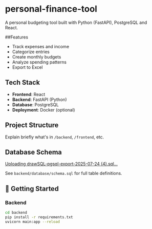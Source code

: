 # personal-finance-tool

A personal budgeting tool built with Python (FastAPI), PostgreSQL and React.

##Features
- Track expenses and income
- Categorize entries
- Create monthly budgets
- Analyze spending patterns
- Export to Excel

## Tech Stack
- **Frontend**: React
- **Backend**: FastAPI (Python)
- **Database**: PostgreSQL
- **Deployment**: Docker (optional)

## Project Structure
Explain briefly what's in `/backend`, `/frontend`, etc.

## Database Schema
[Uploading drawSQL-pgsql-export-2025-07-24 (4).sql…]()

See `backend/database/schema.sql` for full table definitions.

## 🚀 Getting Started
### Backend
```bash
cd backend
pip install -r requirements.txt
uvicorn main:app --reload
